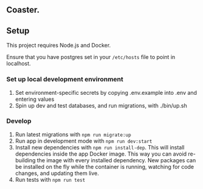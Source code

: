Coaster.
--------

## Setup

This project requires Node.js and Docker.

Ensure that you have postgres set in your `/etc/hosts` file to point in localhost.

### Set up local development environment

1. Set environment-specific secrets by copying .env.example into .env and entering values
2. Spin up dev and test databases, and run migrations, with ./bin/up.sh

### Develop

1. Run latest migrations with `npm run migrate:up`
2. Run app in development mode with `npm run dev:start`
3. Install new dependencies with `npm run install-dep`. This will install dependencies inside the app Docker image. This way you can avoid re-building the image with every installed dependency. New packages can be installed on the fly while the container is running, watching for code changes, and updating them live.
4. Run tests with `npm run test`
